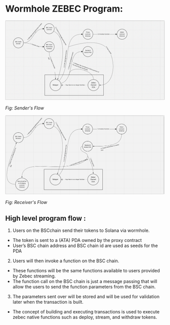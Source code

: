 # Wormhole ZEBEC Program:

![Sender Flow](docs/images/sender-flow.png "Sender's Flow")

_Fig: Sender's Flow_

![Receiver Flow](docs/images/receiver-flow.png "Receiver's Flow")

_Fig: Receiver's Flow_

## High level program flow :

1. Users on the BSCchain send their tokens to Solana via wormhole.

- The token is sent to a (ATA) PDA owned by the proxy contract
- User’s BSC chain address and BSC chain id are used as seeds for the PDA

2. Users will then invoke a function on the BSC chain.

- These functions will be the same functions available to users provided by Zebec streaming.
- The function call on the BSC chain is just a message passing that will allow the users to send the function parameters from the BSC chain.

3. The parameters sent over will be stored and will be used for validation later when the transaction is built.

- The concept of building and executing transactions is used to execute zebec native functions such as deploy, stream, and withdraw tokens.
